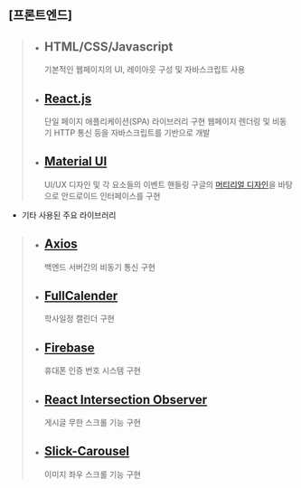 ## [프론트엔드]

> - ## HTML/CSS/Javascript
>   기본적인 웹페이지의 UI, 레이아웃 구성 및 자바스크립트 사용
> - ## [React.js](https://ko.reactjs.org)
>   단일 페이지 애플리케이션(SPA) 라이브러리 구현
>   웹페이지 렌더링 및 비동기 HTTP 통신 등을 자바스크립트를 기반으로 개발
> - ## [Material UI](https://mui.com)
>   UI/UX 디자인 및 각 요소들의 이벤트 핸들링
>   구글의 [머티리얼 디자인](https://m3.material.io)을 바탕으로 안드로이드 인터페이스를 구현

- 기타 사용된 주요 라이브러리

> - ## [Axios](https://axios-http.com/kr)
>   백엔드 서버간의 비동기 통신 구현
> - ## [FullCalender](https://fullcalendar.io)
>   학사일정 캘린더 구현
> - ## [Firebase](https://firebase.google.com/docs/web/setup?hl=ko)
>   휴대폰 인증 번호 시스템 구현
> - ## [React Intersection Observer](https://github.com/thebuilder/react-intersection-observer)
>   게시글 무한 스크롤 기능 구현
> - ## [Slick-Carousel](https://github.com/kenwheeler/slick)
>   이미지 좌우 스크롤 기능 구현

